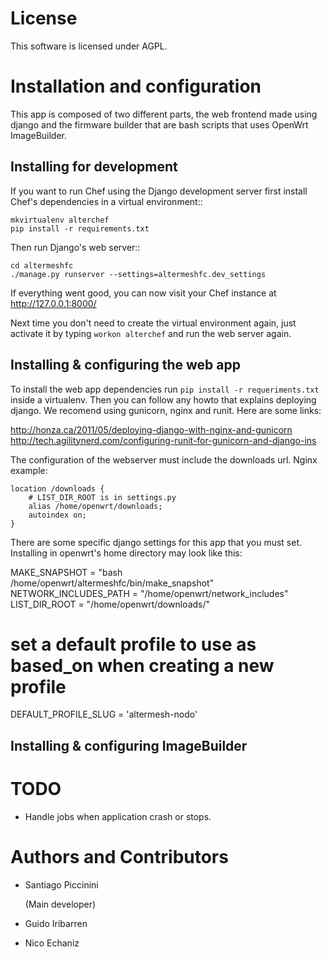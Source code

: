 # License

This software is licensed under AGPL.

# Installation and configuration

This app is composed of two different parts, the web frontend made using django and the firmware builder that are bash scripts that uses OpenWrt ImageBuilder.

## Installing for development

If you want to run Chef using the Django development server first install Chef's dependencies in a virtual environment::

```
mkvirtualenv alterchef
pip install -r requirements.txt
```

Then run Django's web server::

```
cd altermeshfc
./manage.py runserver --settings=altermeshfc.dev_settings
```

If everything went good, you can now visit your Chef instance at <http://127.0.0.1:8000/>

Next time you don't need to create the virtual environment again, just activate it by typing `workon alterchef` and run the web server again.

## Installing & configuring the web app

To install the web app dependencies run `pip install -r requeriments.txt` inside a virtualenv. Then you can follow any howto that explains deploying django. We recomend using gunicorn, nginx and runit. Here are some links:

<http://honza.ca/2011/05/deploying-django-with-nginx-and-gunicorn> <http://tech.agilitynerd.com/configuring-runit-for-gunicorn-and-django-ins>

The configuration of the webserver must include the downloads url. Nginx example:

```
location /downloads {
    # LIST_DIR_ROOT is in settings.py
    alias /home/openwrt/downloads;
    autoindex on;
}
```

There are some specific django settings for this app that you must set. Installing in openwrt's home directory may look like this:

MAKE_SNAPSHOT = "bash /home/openwrt/altermeshfc/bin/make_snapshot" NETWORK_INCLUDES_PATH = "/home/openwrt/network_includes" LIST_DIR_ROOT = "/home/openwrt/downloads/"

# set a default profile to use as based_on when creating a new profile

DEFAULT_PROFILE_SLUG = 'altermesh-nodo'

## Installing & configuring ImageBuilder

# TODO

- Handle jobs when application crash or stops.

# Authors and Contributors

- Santiago Piccinini

  <spiccinini at="" altermundi.net=""> (Main developer)</spiccinini>

- Guido Iribarren

- Nico Echaniz
